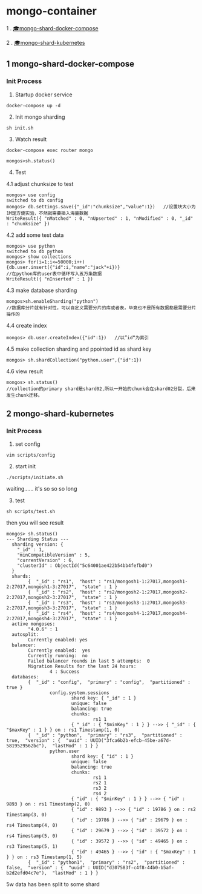 # mongo-container


1 . [:mortar_board:mongo-shard-docker-compose](##1-mongo-shard-docker-compose)

2 . [:mortar_board:mongo-shard-kubernetes](##2-mongo-shard-kubernetes)

## 1 mongo-shard-docker-compose

### Init Process

1. Startup docker service

```shell
docker-compose up -d
```

2. Init mongo sharding

```shell
sh init.sh
```
3. Watch result

```shell
docker-compose exec router mongo

mongos>sh.status()
```
4. Test

4.1 adjust chunksize to test
```shell
mongos> use config
switched to db config
mongos> db.settings.save({"_id":"chunksize","value":1})   //设置块大小为1M是方便实验，不然就需要插入海量数据
WriteResult({ "nMatched" : 0, "nUpserted" : 1, "nModified" : 0, "_id" : "chunksize" })
```

4.2 add some test data
```shell
mongos> use python
switched to db python
mongos> show collections
mongos> for(i=1;i<=50000;i++){db.user.insert({"id":i,"name":"jack"+i})}
//在python库的user表中循环写入五万条数据
WriteResult({ "nInserted" : 1 })
```

4.3 make database sharding
```shell
mongos>sh.enableSharding("python")
//数据库分片就有针对性，可以自定义需要分片的库或者表，毕竟也不是所有数据都是需要分片操作的
```

4.4 create index
```shell
mongos> db.user.createIndex({"id":1})   //以”id“为索引

```

4.5 make collection sharding and ppointed id as shard key
```shell
mongos> sh.shardCollection("python.user",{"id":1})

```

4.6 view result
```shell
mongos> sh.status()
//collection的primary shard是shard02,所以一开始的chunk会在shard02分裂，后来发生chunk迁移。
```


## 2 mongo-shard-kubernetes

### Init Process

1. set config

```
vim scripts/config
```

2. start init

```
./scripts/initiate.sh
```

waiting...... it's so so so long

3. test

```
sh scripts/test.sh
```
then you will see result

```
mongos> sh.status()
--- Sharding Status --- 
  sharding version: {
  	"_id" : 1,
  	"minCompatibleVersion" : 5,
  	"currentVersion" : 6,
  	"clusterId" : ObjectId("5c64001ae422b54bb4fefbd0")
  }
  shards:
        {  "_id" : "rs1",  "host" : "rs1/mongosh1-1:27017,mongosh1-2:27017,mongosh1-3:27017",  "state" : 1 }
        {  "_id" : "rs2",  "host" : "rs2/mongosh2-1:27017,mongosh2-2:27017,mongosh2-3:27017",  "state" : 1 }
        {  "_id" : "rs3",  "host" : "rs3/mongosh3-1:27017,mongosh3-2:27017,mongosh3-3:27017",  "state" : 1 }
        {  "_id" : "rs4",  "host" : "rs4/mongosh4-1:27017,mongosh4-2:27017,mongosh4-3:27017",  "state" : 1 }
  active mongoses:
        "4.0.6" : 1
  autosplit:
        Currently enabled: yes
  balancer:
        Currently enabled:  yes
        Currently running:  no
        Failed balancer rounds in last 5 attempts:  0
        Migration Results for the last 24 hours: 
                4 : Success
  databases:
        {  "_id" : "config",  "primary" : "config",  "partitioned" : true }
                config.system.sessions
                        shard key: { "_id" : 1 }
                        unique: false
                        balancing: true
                        chunks:
                                rs1	1
                        { "_id" : { "$minKey" : 1 } } -->> { "_id" : { "$maxKey" : 1 } } on : rs1 Timestamp(1, 0) 
        {  "_id" : "python",  "primary" : "rs3",  "partitioned" : true,  "version" : {  "uuid" : UUID("3fca6b2b-efcb-45be-a67d-5819529562bc"),  "lastMod" : 1 } }
                python.user
                        shard key: { "id" : 1 }
                        unique: false
                        balancing: true
                        chunks:
                                rs1	1
                                rs2	1
                                rs3	2
                                rs4	2
                        { "id" : { "$minKey" : 1 } } -->> { "id" : 9893 } on : rs1 Timestamp(2, 0) 
                        { "id" : 9893 } -->> { "id" : 19786 } on : rs2 Timestamp(3, 0) 
                        { "id" : 19786 } -->> { "id" : 29679 } on : rs4 Timestamp(4, 0) 
                        { "id" : 29679 } -->> { "id" : 39572 } on : rs4 Timestamp(5, 0) 
                        { "id" : 39572 } -->> { "id" : 49465 } on : rs3 Timestamp(5, 1) 
                        { "id" : 49465 } -->> { "id" : { "$maxKey" : 1 } } on : rs3 Timestamp(1, 5) 
        {  "_id" : "python1",  "primary" : "rs2",  "partitioned" : false,  "version" : {  "uuid" : UUID("d307583f-c4f8-44b0-b5af-b2d2efd04c7e"),  "lastMod" : 1 } }

```

5w data has been split to some shard